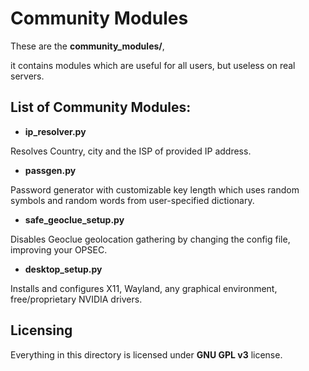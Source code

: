 # Community Modules

These are the **community_modules/**, 

it contains modules which are useful for all users, but useless on real servers. 

## List of Community Modules:

- **ip_resolver.py**

Resolves Country, city and the ISP of provided IP address.

- **passgen.py**

Password generator with customizable key length which uses random symbols and random words from user-specified dictionary.

 - **safe_geoclue_setup.py**

Disables Geoclue geolocation gathering by changing the config file, improving your OPSEC.

- **desktop_setup.py**

Installs and configures X11, Wayland, any graphical environment, free/proprietary NVIDIA drivers.

## Licensing

Everything in this directory is licensed under **GNU GPL v3** license.
